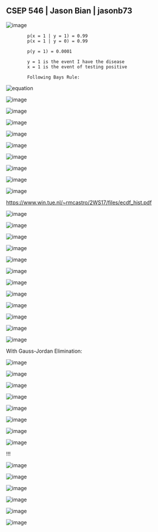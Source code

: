 ## CSEP 546 | Jason Bian | jasonb73


![image](https://user-images.githubusercontent.com/16582383/136450304-97c3bb40-8dfc-4a4e-92af-bcebffb6ca39.png)



            p(x = 1 | y = 1) = 0.99
            p(x = 1 | y = 0) = 0.99
            
            p(y = 1) = 0.0001
            
            y = 1 is the event I have the disease
            x = 1 is the event of testing positive

            Following Bays Rule:
            
![equation](https://latex.codecogs.com/svg.image?p(y=1%7Cx=1)%20=%20%5Cfrac%7Bp(x=1%7Cy=1)p(y=1)%7D%7Bp(x=1%7Cy=1)p(y=1)%20&plus;%20p(x=1%7Cy=0)p(y=0)%7D)

![image](https://user-images.githubusercontent.com/16582383/136724579-6f074d4b-b811-4133-b1c6-8515ac2a18c0.png)

![image](https://user-images.githubusercontent.com/16582383/136450327-194658c0-ca36-4a0b-b1e2-863c65abafe6.png)
  

![image](https://user-images.githubusercontent.com/16582383/136725932-0a28d29e-fb58-4dfe-816a-80ae07e68587.png)

   
![image](https://user-images.githubusercontent.com/16582383/136450351-c47eca10-6540-469c-9f0c-846391e96811.png)

![image](https://user-images.githubusercontent.com/16582383/136726408-bf730db8-0418-455d-b701-c26050878caa.png)

   
![image](https://user-images.githubusercontent.com/16582383/136450227-4529e53d-7655-440c-8ecf-2d05c9baefc4.png)

![image](https://user-images.githubusercontent.com/16582383/136453836-587586d4-3487-4d28-bde2-bae21810de08.png)

![image](https://user-images.githubusercontent.com/16582383/136457315-a8b4ae25-3bec-4383-9d91-497e30d15c8d.png)

![image](https://user-images.githubusercontent.com/16582383/136854533-ff4fb0b0-5ed6-4b62-8a0e-dacdfa8d5f3f.png)

https://www.win.tue.nl/~rmcastro/2WS17/files/ecdf_hist.pdf

![image](https://user-images.githubusercontent.com/16582383/136854913-72dc9bba-ab01-4c55-8990-fbd17b5cb735.png)

![image](https://user-images.githubusercontent.com/16582383/136875565-125bdfd6-c955-4bb7-bc76-accf14b4b6fb.png)

![image](https://user-images.githubusercontent.com/16582383/136876614-e5e817f9-faaf-4757-84a6-1c0f10f7362b.png)

![image](https://user-images.githubusercontent.com/16582383/136876564-644614df-4f82-4c7c-b7f2-f62fca5300e2.png)

![image](https://user-images.githubusercontent.com/16582383/136502175-6fa14c3b-22bf-4d5a-a611-b4c4d5b28ccc.png)

![image](https://user-images.githubusercontent.com/16582383/136502104-7fcf5bd0-bac5-4645-9e00-da43f239c68f.png)

![image](https://user-images.githubusercontent.com/16582383/136734738-256afce9-e0d9-4653-ac93-6aa4ef849121.png)

![image](https://user-images.githubusercontent.com/16582383/136735321-f034af8e-9397-4ef9-9853-283f751ddc82.png)

![image](https://user-images.githubusercontent.com/16582383/136735448-dad1636f-f9d0-4081-8745-0861ea6e87c6.png)

![image](https://user-images.githubusercontent.com/16582383/136736913-eb6008f9-f540-4712-be3e-a41ea3c2b94f.png)

![image](https://user-images.githubusercontent.com/16582383/136735904-319bcdc5-02c9-456d-9d91-bebd7cd9b151.png)

![image](https://user-images.githubusercontent.com/16582383/136736920-731fc9c1-bd64-4083-999d-91450ca4920b.png)

With Gauss-Jordan Elimination:

![image](https://user-images.githubusercontent.com/16582383/136736857-960a7e4e-4336-42fa-b314-e0786b08cd72.png)

![image](https://user-images.githubusercontent.com/16582383/136737592-15c9ea05-7fce-4890-b7a3-ef58030b2ab8.png)

![image](https://user-images.githubusercontent.com/16582383/136739612-9939cf4a-2d34-4337-985d-18868b228590.png)

![image](https://user-images.githubusercontent.com/16582383/136876176-d01db4cc-10ca-472d-92d1-e9d6fa42efa1.png)

![image](https://user-images.githubusercontent.com/16582383/136880821-d7e76e42-9694-4762-91d3-a925fefca80f.png)

![image](https://user-images.githubusercontent.com/16582383/136876740-efda517c-f6e5-4d06-afc1-11be500e2c4f.png)

![image](https://user-images.githubusercontent.com/16582383/136876756-deb9569a-66d1-4562-abb5-1eb29e51e5fa.png)

![image](https://user-images.githubusercontent.com/16582383/136881889-0d4aea62-ba6f-418a-b0ba-4a9ccd69ca9f.png)

!!!

![image](https://user-images.githubusercontent.com/16582383/136876758-d140834b-8b5d-4a72-b95b-a0ed3d208b2b.png)

![image](https://user-images.githubusercontent.com/16582383/136883307-521b1a76-0edc-40e2-bd81-79bcebab04c3.png)

![image](https://user-images.githubusercontent.com/16582383/136836688-804f73af-11f0-4f10-85d7-bbe3885baf35.png)

![image](https://user-images.githubusercontent.com/16582383/136836775-ce2082e8-b42b-438b-bc56-241781b137ba.png)

![image](https://user-images.githubusercontent.com/16582383/136838255-5e7cc2a3-ce99-4275-8785-6b30402db8bb.png)

![image](https://user-images.githubusercontent.com/16582383/136838696-b98cb98c-3d39-4c21-9597-dabae5c42e37.png)























